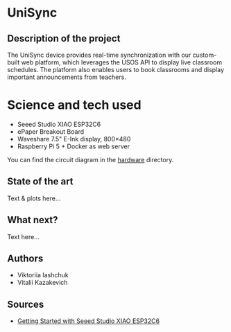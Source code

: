 # UniSync

## Description of the project 
The UniSync device provides real-time synchronization with our custom-built web platform, which leverages the USOS API to display live classroom schedules. The platform also enables users to book classrooms and display important announcements from teachers.

# Science and tech used
- Seeed Studio XIAO ESP32C6
- ePaper Breakout Board
- Waveshare 7.5" E-Ink display, 800×480
- Raspberry Pi 5 + Docker as web server

You can find the circuit diagram in the [hardware](./hardware/) directory.

## State of the art 
Text & plots here... 

## What next?
Text here... 

## Authors 
- Viktoriia Iashchuk
- Vitalii Kazakevich

## Sources
- [Getting Started with Seeed Studio XIAO ESP32C6](https://wiki.seeedstudio.com/xiao_esp32c6_getting_started/) 
